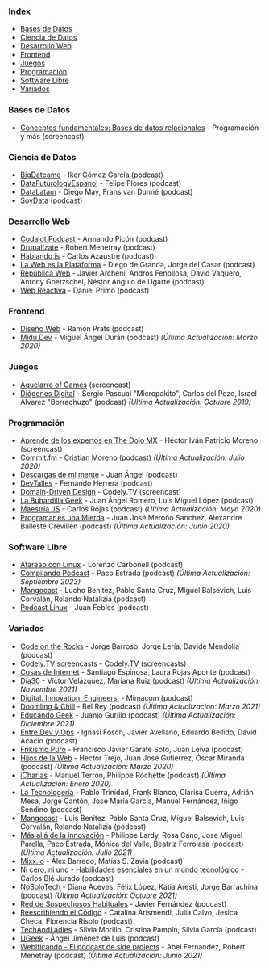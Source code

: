 ### Index

* [Bases de Datos](#bases-de-datos)
* [Ciencia de Datos](#ciencia-de-datos)
* [Desarrollo Web](#desarrollo-web)
* [Frontend](#frontend)
* [Juegos](#juegos)
* [Programación](#programación)
* [Software Libre](#software-libre)
* [Variados](#variados)


### Bases de Datos

* [Conceptos fundamentales: Bases de datos relacionales](https://www.youtube.com/playlist?list=PLzSFZWTjelbJ01UciHPAWTqUFWesoGr9A) - Programación y más (screencast)


### Ciencia de Datos

* [BigDateame](https://open.spotify.com/show/0aikWOJmQMglEmbmbHqv4q) - Iker Gómez García (podcast)
* [DataFuturologyEspanol](https://podcasts.apple.com/es/podcast/data-futurology-espa%C3%B1ol/id1523527265) - Felipe Flores (podcast)
* [DataLatam](http://www.datalatam.com) - Diego May, Frans van Dunné (podcast)
* [SoyData](https://www.ivoox.com/podcast-soydata-ciencia-datos-a-tu_sq_f1414925_1.html) (podcast)


### Desarrollo Web

* [Codalot Podcast](https://anchor.fm/codalot) - Armando Picón (podcast)
* [Drupalízate](https://anchor.fm/drupalizate) - Robert Menetray (podcast)
* [Hablando.js](https://anchor.fm/carlosazaustre) - Carlos Azaustre (podcast)
* [La Web es la Plataforma](https://anchor.fm/the-web-is-the-platform) - Diego de Granda, Jorge del Casar (podcast)
* [República Web](https://republicaweb.es) - Javier Archeni, Andros Fenollosa, David Vaquero, Antony Goetzschel, Néstor Angulo de Ugarte (podcast)
* [Web Reactiva](https://www.webreactiva.com/podcast) - Daniel Primo (podcast)


### Frontend

* [Diseño Web](https://pampua.es/podcast) - Ramón Prats (podcast)
* [Midu Dev](https://midu.dev/podcast) - Miguel Ángel Durán (podcast) *(Última Actualización: Marzo 2020)*


### Juegos

* [Aquelarre of Games](https://www.youtube.com/playlist?list=PLeUTAd8xaJJlW8xHQn000F2vg6OSQlH9i) (screencast)
* [Diógenes Digital](https://diogenesdigital.es/podcasts/) - Sergio Pascual "Micropakito", Carlos del Pozo, Israel Alvarez "Borrachuzo" (podcast) *(Última Actualización: Octubre 2019)*


### Programación

* [Aprende de los expertos en The Dojo MX](https://www.youtube.com/playlist?list=PLfeFnTZNTVDO5UwcIvWherSLxuBuK6ve4) - Héctor Iván Patricio Moreno (screencast)
* [Commit.fm](https://anchor.fm/khriztianmoreno) - Cristian Moreno (podcast) *(Última Actualización: Julio 2020)*
* [Descargas de mi mente](https://www.ivoox.com/podcast-descargas-mi-mente_sq_f1584288_1.html) - Juan Ángel (podcast)
* [DevTalles](https://open.spotify.com/show/0jrfxcnCrD7N9tlA0BGJp5) - Fernando Herrera (podcast)
* [Domain-Driven Design](https://www.youtube.com/playlist?list=PLZVwXPbHD1KMsiA7ahRSbIwS3QMsQ0SbL) - Codely.TV (screencast)
* [La Buhardilla Geek](https://www.ivoox.com/podcast-buhardilla-geek_sq_f1465450_1.html) - Juan Ángel Romero, Luis Miguel López (podcast)
* [Maestría JS](https://anchor.fm/maestriajs) - Carlos Rojas (podcast) *(Última Actualización: Mayo 2020)*
* [Programar es una Mierda](https://www.programaresunamierda.com) - Juan José Meroño Sanchez, Alexandre Ballesté Crevillén (podcast) *(Última Actualización: Junio 2020)*


### Software Libre

* [Atareao con Linux](https://atareao.es/podcast) - Lorenzo Carbonell (podcast)
* [Compilando Podcast](https://podcasts.apple.com/es/podcast/compilando-podcast/id1215384401) - Paco Estrada (podcast) *(Última Actualización: Septiembre 2023)*
* [Mangocast](https://www.mangocast.net) - Lucho Benitez, Pablo Santa Cruz, Miguel Balsevich, Luis Corvalán, Rolando Natalizia (podcast)
* [Podcast Linux](https://podcastlinux.com) - Juan Febles (podcast)


### Variados

* [Code on the Rocks](http://codeontherocks.fm) - Jorge Barroso, Jorge Lería, Davide Mendolia (podcast)
* [Codely.TV screencasts](https://codely.com/blog/category/screencasts) - Codely.TV (screencasts)
* [Cosas de Internet](https://cosasdeinternet.fm/episodios) - Santiago Espinosa, Laura Rojas Aponte (podcast)
* [Día30](https://www.dia30.mx) - Víctor Velázquez, Mariana Ruiz (podcast) *(Última Actualización: Noviembre 2021)*
* [Digital. Innovation. Engineers.](https://anchor.fm/mimacom) - Mimacom (podcast)
* [Doomling & Chill](https://anchor.fm/bel-rey) - Bel Rey (podcast) *(Última Actualización: Marzo 2021)*
* [Educando Geek](https://educandogeek.github.io) - Juanjo Gurillo (podcast) *(Última Actualización: Diciembre 2021)*
* [Entre Dev y Ops](https://www.entredevyops.es) - Ignasi Fosch, Javier Avellano, Eduardo Bellido, David Acacio (podcast)
* [Frikismo Puro](https://www.ivoox.com/podcast-frikismo-puro_sq_f1268809_1.html) - Francisco Javier Gárate Soto, Juan Leiva (podcast)
* [Hijos de la Web](https://www.ivoox.com/podcast-hijos-web_sq_f1588708_1.html) - Hector Trejo, Juan José Gutierrez, Óscar Miranda (podcast) *(Última Actualización: Marzo 2020)*
* [iCharlas](https://www.ivoox.com/podcast-icharlas-podcast_sq_f155400_1.html) - Manuel Terrón, Philippe Rochette (podcast) *(Última Actualización: Enero 2020)*
* [La Tecnologería](https://tecnologeria.com) - Pablo Trinidad, Frank Blanco, Clarisa Guerra, Adrián Mesa, Jorge Cantón, José María García, Manuel Fernández, Iñigo Sendino (podcast)
* [Mangocast](https://www.mangocast.net) - Luis Benitez, Pablo Santa Cruz, Miguel Balsevich, Luis Corvalán, Rolando Natalizia (podcast)
* [Más allá de la innovación](https://masalladelainnovacion.com/todos-los-podcasts/) - Philippe Lardy, Rosa Cano, Jose Miguel Parella, Paco Estrada, Mónica del Valle, Beatriz Ferrolasa (podcast) *(Última Actualización: Julio 2021)*
* [Mixx.io](https://mixx.io/podcasts) - Álex Barredo, Matías S. Zavia (podcast)
* [Ni cero, ni uno - Habilidades esenciales en un mundo tecnológico](https://savvily.es/podcasts/ni-cero-ni-uno/) - Carlos Blé Jurado (podcast)
* [NoSoloTech](https://www.ivoox.com/podcast-nosolotech-podcast_sq_f1851397_1.html) - Diana Aceves, Félix López, Katia Aresti, Jorge Barrachina (podcast) *(Última Actualización: Octubre 2021)*
* [Red de Sospechosos Habituales](https://www.ivoox.com/podcast-red-sospechosos-habituales_sq_f1564393_1.html) - Javier Fernández (podcast)
* [Reescribiendo el Código](https://open.spotify.com/show/6efO7Lp5LENT3jqR0sYIG5) - Catalina Arismendi, Julia Calvo, Jesica Checa, Florencia Risolo (podcast)
* [TechAndLadies](https://anchor.fm/techladies) - Silvia Morillo, Cristina Pampín, Silvia García (podcast)
* [UGeek](https://ugeek.github.io) - Ángel Jiménez de Luis (podcast)
* [Webificando - El podcast de side projects](https://podcasts.apple.com/co/podcast/webificando-el-podcast-de-side-projects/id1547290552) - Abel Fernandez, Robert Menetray (podcast) *(Última Actualización: Junio 2021)*
